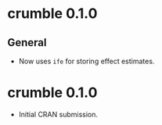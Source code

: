# crumble 0.1.0

## General

* Now uses `ife` for storing effect estimates. 

# crumble 0.1.0

* Initial CRAN submission.
